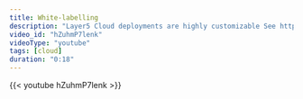 ```yaml
---
title: White-labelling
description: "Layer5 Cloud deployments are highly customizable See https://docs.layer5.io/cloud/self-hos... for more details."
video_id: "hZuhmP7lenk"
videoType: "youtube"
tags: [cloud]
duration: "0:18"
---
```

{{< youtube hZuhmP7lenk >}}